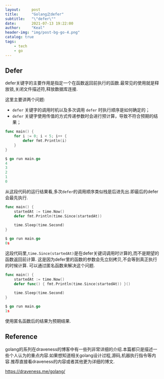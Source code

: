```yaml
---
layout:     post
title:      "Golang之defer"
subtitle:   "\"defer\""
date:       2021-07-13 19:22:00
author:     "Keal"
header-img: "img/post-bg-go-4.png"
catalog: true
tags:
    - tech
    - go
---
```


## Defer

defer关键字的主要作用是指定一个在函数返回前执行的函数.最常见的使用就是释放锁,关闭文件描述符,释放数据库连接.

这里主要讲两个问题:

- `defer` 关键字的调用时机以及多次调用 `defer` 时执行顺序是如何确定的；
- `defer` 关键字使用传值的方式传递参数时会进行预计算，导致不符合预期的结果；



```go
func main() {
	for i := 0; i < 5; i++ {
		defer fmt.Println(i)
	}
}

$ go run main.go
4
3
2
1
0
```

从这段代码的运行结果看,多次`defer`的调用顺序类似栈是后进先出.即最后的defer会最先执行.

```go
func main() {
	startedAt := time.Now()
	defer fmt.Println(time.Since(startedAt))
	
	time.Sleep(time.Second)
}

$ go run main.go
0s
```

这段代码里,`time.Since(startedAt)`是在defer关键词调用时计算的,而不是期望的函数返回前计算. 这是因为defer里的函数的参数会先立刻拷贝,不会等到真正执行的时候计算. 可以通过匿名函数来解决这个问题.

```go
func main() {
	startedAt := time.Now()
	defer func() { fmt.Println(time.Since(startedAt)) }()
	
	time.Sleep(time.Second)
}

$ go run main.go
1s
```

使用匿名函数后的结果为预期结果.



## Reference

golang的系列在draveness的博客中有一些列非常详细的介绍.本篇都只是描述一些个人认为的重点内容.如果想知道相关golang设计过程,源码,机器执行指令等内容.推荐直接看draveness的内容或者其他更为详细的博文.

https://draveness.me/golang/

